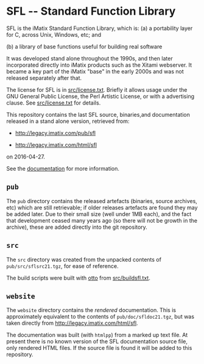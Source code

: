 # SFL -- Standard Function Library

SFL is the iMatix Standard Function Library, which is:
(a) a portability layer for C, across Unix, Windows, etc; and

(b) a library of base functions useful for building real software

It was developed stand alone throughout the 1990s, and then later 
incorporated directly into iMatix products such as the Xitami
webserver.   It became a key part of the iMatix "base" in the early
2000s and was not released separately after that.

The license for SFL is in [src/license.txt](src/license.txt).  Briefly
it allows usage under the GNU General Public License, the Perl Artistic
License, or with a advertising clause.  See [src/license.txt](src/license.txt)
for details.

This repository contains the last SFL source, binaries,and documentation
released in a stand alone version, retrieved from:

*  http://legacy.imatix.com/pub/sfl

*  http://legacy.imatix.com/html/sfl

on 2016-04-27.

See the [documentation](http://imatix-legacy.github.io/sfl/) for 
more information.

## `pub`

The `pub` directory contains the released artefacts (binaries, source
archives, etc) which are still retrievable; if older releases artefacts
are found they may be added later.  Due to their small size (well under
1MB each), and the fact that development ceased many years ago (so there
will not be growth in the archive), these are added directly into the
git repository.

## `src`

The `src` directory was created from the unpacked contents of
`pub/src/sflsrc21.tgz`, for ease of reference.  

The build scripts were built with
[otto](https://github.com/imatix-legacy/otto) from
[src/buildsfl.txt](src/buildsfl.txt).

## `website`

The `website` directory contains the *rendered* documentation.  This
is approximately equivalent to the contents of `pub/doc/sfldoc21.tgz`, but
was taken directly from http://legacy.imatix.com/html/sfl.

The documentation was built (with `htmlpp`) from a marked up text file.
At present there is no known version of the SFL documentation source file,
only rendered HTML files.  If the source file is found it will be added
to this repository.
